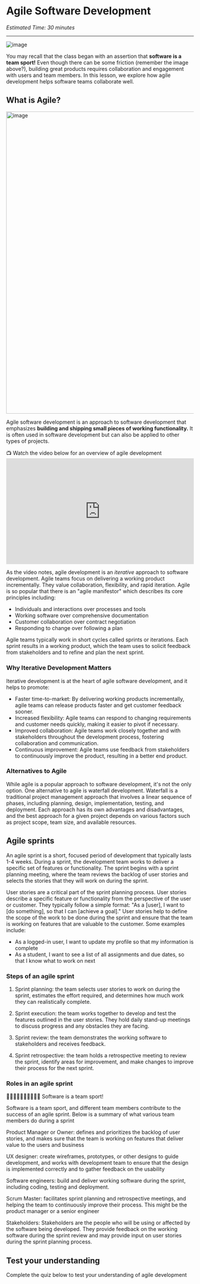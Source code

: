 # Agile Software Development

*Estimated Time: 30 minutes*

---

![image](https://user-images.githubusercontent.com/1774663/222887198-8e954ab9-1953-46eb-8804-e5c7672bcd7e.png)

You may recall that the class began with an assertion that **software is a team sport!** Even though there can be some friction (remember the image above?), building great products requires collaboration and engagement with users and team members. In this lesson, we explore how agile development helps software teams collaborate well. 

## What is Agile?

<img width="811" alt="image" src="https://user-images.githubusercontent.com/1774663/221367298-d9268e7a-d6ca-4e9d-b417-41076cf65aa4.png">


Agile software development is an approach to software development that emphasizes **building and shipping small pieces of working functionality.** It is often used in software development but can also be applied to other types of projects.

<aside>
  📺 Watch the video below for an overview of agile development
 </aside>
<div style="position: relative; padding-bottom: 56.25%; height: 0;">
  <iframe width="560" height="315" src="https://www.youtube.com/embed/GzzkpAOxHXs" title="YouTube video player" frameborder="0" allow="accelerometer; autoplay; clipboard-write; encrypted-media; gyroscope; picture-in-picture; web-share" allowfullscreen style="position: absolute; top: 0; left: 0; width: 100%; height: 100%;"
></iframe>
</div>


As the video notes, agile  development is an _iterative_ approach to software development. Agile teams focus on delivering a working product incrementally. They value collaboration, flexibility, and rapid iteration. Agile is so popular that there is an "agile manifestor" which describes its core principles including:

- Individuals and interactions over processes and tools
- Working software over comprehensive documentation
- Customer collaboration over contract negotiation
- Responding to change over following a plan

Agile teams typically work in short cycles called sprints or iterations. Each sprint results in a working product, which the team uses to solicit feedback from stakeholders and to refine and plan the next sprint.



### Why Iterative Development Matters

Iterative development is at the heart of agile software development, and it helps to promote:

- Faster time-to-market: By delivering working products incrementally, agile teams can release products faster and get customer feedback sooner.
- Increased flexibility: Agile teams can respond to changing requirements and customer needs quickly, making it easier to pivot if necessary.
- Improved collaboration: Agile teams work closely together and with stakeholders throughout the development process, fostering collaboration and communication.
- Continuous improvement: Agile teams use feedback from stakeholders to continuously improve the product, resulting in a better end product.

### Alternatives to Agile

While agile is a popular approach to software development, it's not the only option. One alternative to agile is waterfall development. Waterfall is a traditional project management approach that involves a linear sequence of phases, including planning, design, implementation, testing, and deployment. Each approach has its own advantages and disadvantages, and the best approach for a given project depends on various factors such as project scope, team size, and available resources.

## Agile sprints
An agile sprint is a short, focused period of development that typically lasts 1-4 weeks. During a sprint, the development team works to deliver a specific set of features or functionality. The sprint begins with a sprint planning meeting, where the team reviews the backlog of user stories and selects the stories that they will work on during the sprint.

User stories are a critical part of the sprint planning process. User stories describe a specific feature or functionality from the perspective of the user or customer. They typically follow a simple format: "As a [user], I want to [do something], so that I can [achieve a goal]." User stories help to define the scope of the work to be done during the sprint and ensure that the team is working on features that are valuable to the customer. Some examples include:
- As a logged-in user, I want to update my profile so that my information is complete
- As a student, I want to see a list of all assignments and due dates, so that I know what to work on next

### Steps of an agile sprint
1. Sprint planning: the team selects user stories to work on during the sprint, estimates the effort required, and determines how much work they can realistically complete.

2. Sprint execution: the team works together to develop and test the features outlined in the user stories. They hold daily stand-up meetings to discuss progress and any obstacles they are facing.

3. Sprint review: the team demonstrates the working software to stakeholders and receives feedback.

4. Sprint retrospective: the team holds a retrospective meeting to review the sprint, identify areas for improvement, and make changes to improve their process for the next sprint.

### Roles in an agile sprint

<aside> 🧑🏿‍🤝‍🧑🏽🧑🏿‍🤝‍🧑🏽 Software is a team sport!
  </aside>
  
  Software is a team sport, and different team members contribute to the success of an agile sprint. Below is a summary of what various team members do during a sprint
  
  Product Manager or Owner: defines and prioritizes the backlog of user stories, and makes sure that the team is working on features that deliver value to the users and business 
  
  UX designer: create wireframes, prototypes, or other designs to guide development, and works with development team to ensure that the design is implemented correctly and to gather feedback on the usability

Software engineers: build and deliver working software during the sprint, including coding, testing and deployment.

Scrum Master: facilitates sprint planning and retrospective meetings, and helping the team to continuously improve their process. This might be the product manager or a senior engineer

Stakeholders: Stakeholders are the people who will be using or affected by the software being developed. They provide feedback on the working software during the sprint review and may provide input on user stories during the sprint planning process.

## Test your understanding

Complete the quiz below to test your understanding of agile development

<div data-tf-widget="RD8zNJB0" data-tf-opacity="100" data-tf-iframe-props="title=Agile development quiz" data-tf-transitive-search-params data-tf-medium="snippet" style="width:100%;height:500px;"></div><script src="//embed.typeform.com/next/embed.js"></script>


